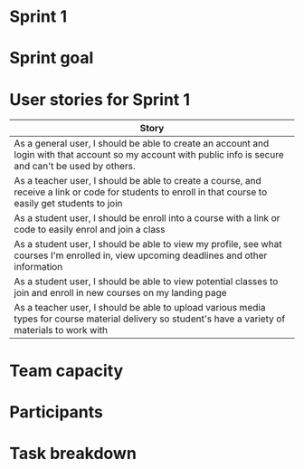 # Sprint 1

# Sprint goal

# User stories for Sprint 1

| Story |
| ----- |
| As a general user, I should be able to create an account and login with that account so my account with public info is secure and can't be used by others. |
| As a teacher user, I should be able to create a course, and receive a link or code for students to enroll in that course to easily get students to join |
| As a student user, I should be enroll into a course with a link or code to easily enrol and join a class |
| As a student user, I should be able to view my profile, see what courses I'm enrolled in, view upcoming deadlines and other information |
| As a student user, I should be able to view potential classes to join and enroll in new courses on my landing page |
| As a teacher user, I should be able to upload various media types for course material delivery so student's have a variety of materials to work with |

# Team capacity

# Participants

# Task breakdown

